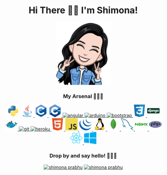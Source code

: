 <h1 align='center'>
  Hi There 👋🏻 I'm Shimona! 
</h1>

<p align='center'>
  <img src="me.png" width="175" height="200">
</p>

<!--
<img src="https://media.giphy.com/media/JRsQiAN79bPWUv43Ko/giphy.gif" width="50">
-->



<h3 align="center">My Arsenal 👩🏻‍💻</h3>
<p align="center"> 
    <img src="https://raw.githubusercontent.com/devicons/devicon/master/icons/python/python-original.svg" alt="python" width="40" height="40"/> 
  
  <a href="https://www.java.com" target="_blank"> 
    <img src="https://raw.githubusercontent.com/devicons/devicon/master/icons/java/java-original.svg" alt="java" width="40" height="40"/> 
  </a>
  <a href="https://www.cprogramming.com/" target="_blank"> 
    <img src="https://raw.githubusercontent.com/devicons/devicon/master/icons/c/c-original.svg" alt="c" width="40" height="40"/> 
  </a> 
  <a href="https://www.w3schools.com/cpp/" target="_blank"> 
    <img src="https://raw.githubusercontent.com/devicons/devicon/master/icons/cplusplus/cplusplus-original.svg" alt="c++" width="40" height="40"/> 
  </a> 
  <a href="https://angular.io" target="_blank"> 
    <img src="https://cdn.worldvectorlogo.com/logos/angular-icon-1.svg" alt="angular" width="40" height="40"/>   
  </a>
<!--
  <a href="https://angular.io" target="_blank"> 
    <img src="https://raw.githubusercontent.com/devicons/devicon/master/icons/apache/apache-original.svg" alt="arduino" width="40" height="40"/>   
  </a>
 --> 
  <a href="https://www.arduino.cc/" target="_blank"> 
    <img src="https://cdn.worldvectorlogo.com/logos/arduino-1.svg" alt="arduino" width="40" height="40"/> 
  </a> 
  <a href="https://getbootstrap.com" target="_blank"> 
    <img src="https://cdn.worldvectorlogo.com/logos/bootstrap-4.svg" alt="bootstrap" width="40" height="40"/> 
  </a> 
  
  <a href="https://www.w3schools.com/css/" target="_blank"> 
    <img src="https://raw.githubusercontent.com/devicons/devicon/master/icons/css3/css3-original.svg" alt="css3" width="40" height="40"/> 
  </a> 
  <a href="https://www.djangoproject.com/" target="_blank"> 
    <img src="https://raw.githubusercontent.com/devicons/devicon/master/icons/django/django-original.svg" alt="django" width="40" height="40"/>
  </a> 
  <a href="https://www.docker.com/" target="_blank"> 
    <img src="https://raw.githubusercontent.com/devicons/devicon/master/icons/docker/docker-original.svg" alt="docker" width="40" height="40"/> 
  </a> 
   <a href="https://git-scm.com/" target="_blank"> 
    <img src="https://www.vectorlogo.zone/logos/git-scm/git-scm-icon.svg" alt="git" width="40" height="40"/> 
  </a> 
  <!--  
  <a href="https://git-scm.com/" target="_blank"> 
    <img src="https://raw.githubusercontent.com/devicons/devicon/master/icons/gitlab/gitlab-original.svg" alt="git" width="40" height="40"/> 
  </a> 
  -->
  <a href="https://heroku.com" target="_blank"> 
    <img src="https://www.vectorlogo.zone/logos/heroku/heroku-icon.svg" alt="heroku" width="40" height="40"/> 
  </a> 
  <a href="https://www.w3.org/html/" target="_blank"> 
    <img src="https://raw.githubusercontent.com/devicons/devicon/master/icons/html5/html5-original.svg" alt="html5" width="40" height="40"/> 
  </a>  
   
  <a href="https://developer.mozilla.org/en-US/docs/Web/JavaScript" target="_blank"> 
    <img src="https://raw.githubusercontent.com/devicons/devicon/master/icons/javascript/javascript-original.svg" alt="javascript" width="40" height="40"/> 
  </a> 
  
  
  <a href="https://jquery.com" target="_blank"> 
    <img src="https://raw.githubusercontent.com/devicons/devicon/master/icons/jquery/jquery-original.svg" alt="javascript" width="40" height="40"/> 
  </a> 
  
  <a href="https://www.linux.org/" target="_blank"> 
    <img src="https://raw.githubusercontent.com/devicons/devicon/master/icons/linux/linux-original.svg" alt="linux" width="40" height="40"/> 
  </a> 
  <a href="https://www.mongodb.com/" target="_blank"> 
    <img src="https://raw.githubusercontent.com/devicons/devicon/master/icons/mongodb/mongodb-original.svg" alt="mongodb" width="40" height="40"/> 
  </a> 
  <a href="https://www.mysql.com/" target="_blank"> 
    <img src="https://raw.githubusercontent.com/devicons/devicon/master/icons/mysql/mysql-original.svg" alt="mysql" width="40" height="40"/> 
  </a> 
  <!--
  <a href="https://www.nginx.com" target="_blank"> 
    <img src="https://raw.githubusercontent.com/devicons/devicon/master/icons/nginx/nginx-original.svg" width="40" height="40"/>
  </a> 
  -->
  
  <a href="https://www.nginx.com" target="_blank"> 
    <img src="https://raw.githubusercontent.com/devicons/devicon/master/icons/nginx/nginx-original.svg" alt="nginx" width="40" height="40"/>
  </a> 
  
  <a href="https://www.php.net" target="_blank"> 
    <img src="https://raw.githubusercontent.com/devicons/devicon/master/icons/php/php-original.svg" alt="php" width="40" height="40"/> 
  </a> 
  
  <a href="https://reactjs.org/" target="_blank"> 
    <img src="https://raw.githubusercontent.com/devicons/devicon/master/icons/react/react-original.svg" alt="react" width="40" height="40"/> 
  </a> 
  <!--
  <a href="https://www.sqlite.org/" target="_blank"> 
    <img src="https://cdn.worldvectorlogo.com/logos/sqlite.svg" alt="sqlite" width="40" height="40"/> 
  </a>
  -->
  <a href="https://www.microsoft.com/en-in/window" target="_blank"> 
    <img src="https://raw.githubusercontent.com/devicons/devicon/master/icons/windows8/windows8-original.svg" alt="windows" width="40" height="40"/> 
  </a>
  
</p>
<h3 align="center"> Drop by and say hello! 🙋🏻‍♀️</h3>
<p align='center'>
 <a href="https://www.linkedin.com/in/shimonaprabhu/" target="blank"><img align="center" src="https://cdn.jsdelivr.net/npm/simple-icons@3.0.1/icons/linkedin.svg" alt="shimona prabhu" height="30" width="40" /></a>
  <a href="mailto:smprabhu@ucdavis.edu" target="blank"><img align="center" src="https://cdn.worldvectorlogo.com/logos/gmail-icon-2.svg" alt="shimona prabhu" height="30" width="40" /></a>
</p>

